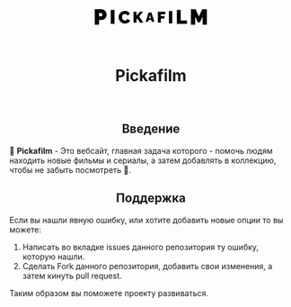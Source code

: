 <div align="center">
	<a href="https://pickafilm.ru/main">
		<svg class="navbar__logo" width="200" height="28" viewBox="0 0 258 36" fill="none" xmlns="http://www.w3.org/2000/svg">
				<path
					fill-rule="evenodd"
					clip-rule="evenodd"
					d="M0 35.5V0H15.3C17.0333 0 18.6333 0.35 20.1 1.05C21.5667 1.75 22.8333 2.7 23.9 3.9C24.9667 5.06667 25.7833 6.38333 26.35 7.85C26.95 9.31667 27.25 10.8 27.25 12.3C27.25 14.4 26.75 16.3833 25.75 18.25C24.7833 20.1167 23.4167 21.65 21.65 22.85C19.9167 24.0167 17.8833 24.6 15.55 24.6H9.75V35.5H0ZM9.75 16.1H14.9C15.5 16.1 16.05 15.8333 16.55 15.3C17.0833 14.7333 17.35 13.7333 17.35 12.3C17.35 10.8333 17.05 9.83333 16.45 9.3C15.85 8.76667 15.25 8.5 14.65 8.5H9.75V16.1ZM36.695 33.5V1.55H45.47V33.5H36.695ZM55.79 12.98C55.15 14.6333 54.83 16.3267 54.83 18.06C54.83 19.8733 55.1767 21.66 55.87 23.42C56.5633 25.1533 57.5367 26.7267 58.79 28.14C60.07 29.5267 61.5767 30.6467 63.31 31.5C65.07 32.3267 67.0033 32.74 69.11 32.74C70.7367 32.74 72.3767 32.4867 74.03 31.98C75.6833 31.4467 77.1633 30.6867 78.47 29.7C79.7767 28.7133 80.71 27.5267 81.27 26.14L74.91 22.34C74.59 23.1933 74.1233 23.8733 73.51 24.38C72.8967 24.8867 72.2167 25.26 71.47 25.5C70.7233 25.7133 69.99 25.82 69.27 25.82C67.91 25.82 66.7367 25.4733 65.75 24.78C64.79 24.06 64.0433 23.1267 63.51 21.98C63.0033 20.8333 62.75 19.6067 62.75 18.3C62.75 17.1 62.9767 15.94 63.43 14.82C63.8833 13.6733 64.5767 12.7267 65.51 11.98C66.47 11.2333 67.6967 10.86 69.19 10.86C69.91 10.86 70.6433 10.9667 71.39 11.18C72.1633 11.3667 72.87 11.7133 73.51 12.22C74.1767 12.7267 74.6833 13.4467 75.03 14.38L80.99 10.14C80.0033 8.27333 78.4967 6.78 76.47 5.66C74.4433 4.51333 72.07 3.94 69.35 3.94C67.0833 3.94 65.0433 4.35333 63.23 5.18C61.4433 5.98 59.9233 7.06 58.67 8.42C57.4167 9.78 56.4567 11.3 55.79 12.98ZM89.085 30.5V5.65H95.91V15.1L103.47 5.65H111.17L102.14 16.78L111.8 30.5H103.96L97.8 21.365L95.91 23.325V30.5H89.085ZM130.24 7.2H123.7L116.89 28.5H122.86L124.12 24.33H129.79L131.08 28.5H137.02L130.24 7.2ZM126.97 12.93L128.86 20.43H124.99L126.97 12.93ZM145.085 30.5V5.65H162.13V11.6H151.91V15.73H160.24V21.26H151.91V30.5H145.085ZM178.19 4.1H170.39V32.5H178.19V4.1ZM188.695 33.5V1.55H197.47V25.85H211.96V33.5H188.695ZM247.85 16.8V35.5H257.6V0H247L239.3 16.7L231.65 0H221V35.5H230.75V16.8L236.7 29.95H241.9L247.85 16.8Z"
					fill="black"
				/>
			</svg>
	</a>
</div>

<br>
<br>

<h1 align="center">Pickafilm</h1>

<br>

<h2 align="center">Введение</h2>
🎥 <strong>Pickafilm</strong> - Это вебсайт, главная задача которого - помочь людям находить новые фильмы и сериалы, а затем добавлять в коллекцию, чтобы не забыть посмотреть 🍿.

<br>

<h2 align="center">Поддержка</h2>
Если вы нашли явную ошибку, или хотите добавить новые опции то вы можете:

1. Написать во вкладке issues данного репозитория ту ошибку, которую нашли.
2. Сделать Fork данного репозитория, добавить свои изменения, а затем кинуть pull request.

Таким образом вы поможете проекту развиваться.


